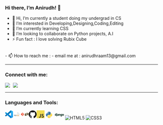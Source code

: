 ### Hi there, I’m Anirudh! 👋

- 👋 Hi, I’m currently a student doing my undergrad in CS
- 👀 I’m interested in Developing,Designing,Coding,Editing
- 🌱 I’m currently learning CSS
- 💞️ I’m looking to collaborate on Python projects, A.I
- ⚡ Fun fact : I love solving Rubix Cube
<br />
- 📫 How to reach me :
  - email me at : anirudhraam13@gmail.com
 <hr>
 
 ### Connect with me:

[<img align="left" width="26px" src="https://cdn.jsdelivr.net/npm/simple-icons@v3/icons/twitter.svg" />][twitter]
[<img align="left" width="26px" src="https://cdn.jsdelivr.net/npm/simple-icons@v3/icons/instagram.svg" />][instagram]

<br />
<hr>

### Languages and Tools:

<code><img height=30 src="https://raw.githubusercontent.com/github/explore/80688e429a7d4ef2fca1e82350fe8e3517d3494d/topics/python/python.png"></code>
<code><img height=30 src="https://raw.githubusercontent.com/github/explore/80688e429a7d4ef2fca1e82350fe8e3517d3494d/topics/django/django.png"></code>
<a><img alt="HTML5" src="https://img.shields.io/badge/HTML-0d1017?style=for-the-badge&logo=html5&logoColor=f06524"></a>
<a><img alt="CSS3" src="https://img.shields.io/badge/CSS-0d1017?&style=for-the-badge&logo=css3&logoColor=3cb2e0"></a>
<a><img align="left" alt="Visual Studio Code" width="26px" src="https://raw.githubusercontent.com/github/explore/80688e429a7d4ef2fca1e82350fe8e3517d3494d/topics/visual-studio-code/visual-studio-code.png"></a>
<a><img align="left" alt="MySQL" width="26px" src="https://raw.githubusercontent.com/github/explore/80688e429a7d4ef2fca1e82350fe8e3517d3494d/topics/mysql/mysql.png" /></a>
<a><img align="left" alt="Git" width="26px" src="https://raw.githubusercontent.com/github/explore/80688e429a7d4ef2fca1e82350fe8e3517d3494d/topics/git/git.png" /></a>
<a><img align="left" alt="GitHub" width="26px" src="https://raw.githubusercontent.com/github/explore/78df643247d429f6cc873026c0622819ad797942/topics/github/github.png" /></a>
<a><img align="left" alt="JavaScript" width="26px" src="https://raw.githubusercontent.com/github/explore/80688e429a7d4ef2fca1e82350fe8e3517d3494d/topics/javascript/javascript.png" /></a>


[twitter]: https://twitter.com/RAnirudh5
[instagram]:https://www.instagram.com/anirudh_13_/
